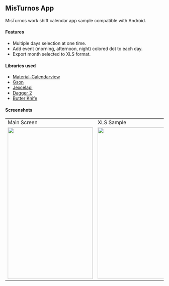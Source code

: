 ## MisTurnos App
MisTurnos work shift calendar app sample compatible with Android. 

#### Features
* Multiple days selection at one time.
* Add event (morning, afternoon, night) colored dot to each day. 
* Export month selected to XLS format.

#### Libraries used
* [Material-Calendarview](https://github.com/prolificinteractive/material-calendarview)
* [Gson](https://github.com/google/gson)
* [Jexcelapi](https://mvnrepository.com/artifact/net.sourceforge.jexcelapi/jxl/2.6.12)
* [Dagger 2](https://github.com/google/dagger)
* [Butter Knife](https://github.com/JakeWharton/butterknife)

#### Screenshots
<table>
  <tr>
    <td>Main Screen</td>
     <td>XLS Sample</td>
  </tr>
  <tr>
    <td><img src="https://user-images.githubusercontent.com/49274799/79460765-8eef8b80-7ff5-11ea-9d72-1fbfb08e813d.png" width=270 height=480></td>
    <td><img src="https://user-images.githubusercontent.com/49274799/79462637-10481d80-7ff8-11ea-83d3-47241ca3893d.PNG" width=270 height=480></td>
  </tr>
 </table>
